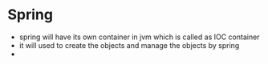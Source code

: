 # Spring

- spring will have its own container in jvm which is called as IOC container
- it will used to create the objects and manage the objects by spring
- 